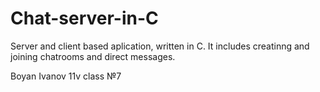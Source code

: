 # Chat-server-in-C

Server and client based aplication, written in C. It includes creatinng and joining chatrooms and direct messages.

Boyan Ivanov 11v class №7
